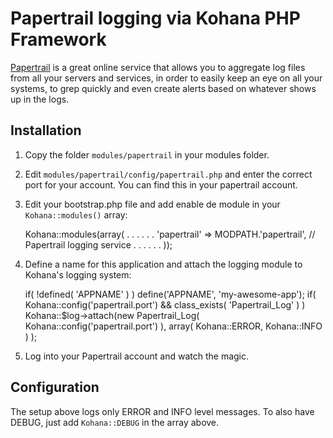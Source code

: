 Papertrail logging via Kohana PHP Framework
===========================================

[Papertrail](http://papertrailapp.com) is a great online service that allows you to aggregate log files from all your servers and services, in order to easily keep an eye on all your systems, to grep quickly and even create alerts based on whatever shows up in the logs.

Installation
------------

1. Copy the folder `modules/papertrail` in your modules folder.
1. Edit `modules/papertrail/config/papertrail.php` and enter the correct port for your account. You can find this in your papertrail account.
1. Edit your bootstrap.php file and add enable de module in your `Kohana::modules()` array:

    Kohana::modules(array(
        . . . . . .
        'papertrail' => MODPATH.'papertrail', // Papertrail logging service
        . . . . . .
    ));

1. Define a name for this application and attach the logging module to Kohana's logging system:

    if( !defined( 'APPNAME' ) ) define('APPNAME', 'my-awesome-app');
    if( Kohana::config('papertrail.port') && class_exists( 'Papertrail_Log' ) )
      Kohana::$log->attach(new Papertrail_Log( Kohana::config('papertrail.port') ), array( Kohana::ERROR, Kohana::INFO ) );

1. Log into your Papertrail account and watch the magic.

Configuration
-------------

The setup above logs only ERROR and INFO level messages. To also have DEBUG, just add `Kohana::DEBUG` in the array above.